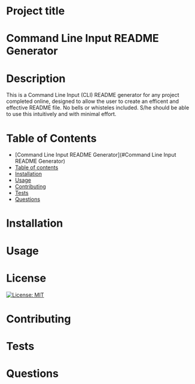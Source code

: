 
# Project title
# Command Line Input README Generator

# Description
This is a Command Line Input (CLI) README generator for any project completed online, designed to allow the user to create an efficent and effective README file. No bells or whisteles included. S/he should be able to use this intuitively and with minimal effort. 

# Table of Contents
<!--ts-->
   * [Command Line Input README Generator](#Command Line Input README Generator)
   * [Table of contents](#table-of-contents)
   * [Installation](#installation)
   * [Usage](#usage)
   * [Contributing](#contributing)
   * [Tests](#tests)
   * [Questions](#questions)
<!--te-->

# Installation

# Usage

# License
[![License: MIT](https://img.shields.io/badge/License-MIT-yellow.svg)](https://opensource.org/licenses/MIT)

# Contributing

# Tests

# Questions

